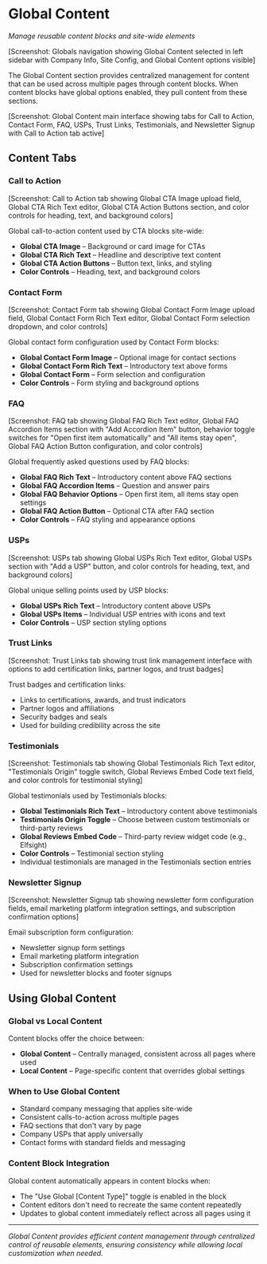 # Global Content

*Manage reusable content blocks and site-wide elements*

[Screenshot: Globals navigation showing Global Content selected in left sidebar with Company Info, Site Config, and Global Content options visible]

The Global Content section provides centralized management for content that can be used across multiple pages through content blocks. When content blocks have global options enabled, they pull content from these sections.

[Screenshot: Global Content main interface showing tabs for Call to Action, Contact Form, FAQ, USPs, Trust Links, Testimonials, and Newsletter Signup with Call to Action tab active]

## Content Tabs

### Call to Action

[Screenshot: Call to Action tab showing Global CTA Image upload field, Global CTA Rich Text editor, Global CTA Action Buttons section, and color controls for heading, text, and background colors]

Global call-to-action content used by CTA blocks site-wide:
- **Global CTA Image** – Background or card image for CTAs
- **Global CTA Rich Text** – Headline and descriptive text content
- **Global CTA Action Buttons** – Button text, links, and styling
- **Color Controls** – Heading, text, and background colors

### Contact Form

[Screenshot: Contact Form tab showing Global Contact Form Image upload field, Global Contact Form Rich Text editor, Global Contact Form selection dropdown, and color controls]

Global contact form configuration used by Contact Form blocks:
- **Global Contact Form Image** – Optional image for contact sections
- **Global Contact Form Rich Text** – Introductory text above forms
- **Global Contact Form** – Form selection and configuration
- **Color Controls** – Form styling and background options

### FAQ

[Screenshot: FAQ tab showing Global FAQ Rich Text editor, Global FAQ Accordion Items section with "Add Accordion Item" button, behavior toggle switches for "Open first item automatically" and "All items stay open", Global FAQ Action Button configuration, and color controls]

Global frequently asked questions used by FAQ blocks:
- **Global FAQ Rich Text** – Introductory content above FAQ sections
- **Global FAQ Accordion Items** – Question and answer pairs
- **Global FAQ Behavior Options** – Open first item, all items stay open settings
- **Global FAQ Action Button** – Optional CTA after FAQ section
- **Color Controls** – FAQ styling and appearance options

### USPs

[Screenshot: USPs tab showing Global USPs Rich Text editor, Global USPs section with "Add a USP" button, and color controls for heading, text, and background colors]

Global unique selling points used by USP blocks:
- **Global USPs Rich Text** – Introductory content above USPs
- **Global USPs Items** – Individual USP entries with icons and text
- **Color Controls** – USP section styling options

### Trust Links

[Screenshot: Trust Links tab showing trust link management interface with options to add certification links, partner logos, and trust badges]

Trust badges and certification links:
- Links to certifications, awards, and trust indicators
- Partner logos and affiliations
- Security badges and seals
- Used for building credibility across the site

### Testimonials

[Screenshot: Testimonials tab showing Global Testimonials Rich Text editor, "Testimonials Origin" toggle switch, Global Reviews Embed Code text field, and color controls for testimonial styling]

Global testimonials used by Testimonials blocks:
- **Global Testimonials Rich Text** – Introductory content above testimonials
- **Testimonials Origin Toggle** – Choose between custom testimonials or third-party reviews
- **Global Reviews Embed Code** – Third-party review widget code (e.g., Elfsight)
- **Color Controls** – Testimonial section styling
- Individual testimonials are managed in the Testimonials section entries

### Newsletter Signup

[Screenshot: Newsletter Signup tab showing newsletter form configuration fields, email marketing platform integration settings, and subscription confirmation options]

Email subscription form configuration:
- Newsletter signup form settings
- Email marketing platform integration
- Subscription confirmation settings
- Used for newsletter blocks and footer signups

## Using Global Content

### Global vs Local Content
Content blocks offer the choice between:
- **Global Content** – Centrally managed, consistent across all pages where used
- **Local Content** – Page-specific content that overrides global settings

### When to Use Global Content
- Standard company messaging that applies site-wide
- Consistent calls-to-action across multiple pages
- FAQ sections that don't vary by page
- Company USPs that apply universally
- Contact forms with standard fields and messaging

### Content Block Integration
Global content automatically appears in content blocks when:
- The "Use Global [Content Type]" toggle is enabled in the block
- Content editors don't need to recreate the same content repeatedly
- Updates to global content immediately reflect across all pages using it

---

*Global Content provides efficient content management through centralized control of reusable elements, ensuring consistency while allowing local customization when needed.*